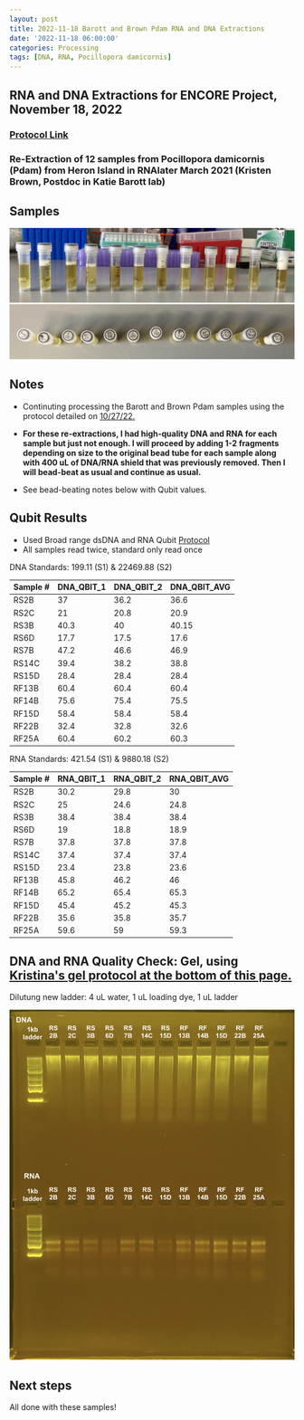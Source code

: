 ```yaml
---
layout: post
title: 2022-11-18 Barott and Brown Pdam RNA and DNA Extractions
date: '2022-11-18 06:00:00'
categories: Processing
tags: [DNA, RNA, Pocillopora damicornis]
---
```


## RNA and DNA Extractions for ENCORE Project, November 18, 2022

### [Protocol Link](https://zdellaert.github.io/ZD_Putnam_Lab_Notebook/Protocols_Zymo_Quick_DNA_RNA_Miniprep_Plus/)

### Re-Extraction of 12 samples from Pocillopora damicornis (Pdam) from Heron Island in RNAlater March 2021 (Kristen Brown, Postdoc in Katie Barott lab)

## Samples

![2202-11-18-tubes.JPG](https://github.com/zdellaert/ZD_Putnam_Lab_Notebook/blob/master/images/samples/2022-11-18-tubes.JPG?raw=true)
![2022-11-18-caps.JPG](https://github.com/zdellaert/ZD_Putnam_Lab_Notebook/blob/master/images/samples/2022-11-18-caps.JPG?raw=true)

## Notes

- Continuting processing the Barott and Brown Pdam samples using the protocol detailed on [10/27/22.](https://zdellaert.github.io/ZD_Putnam_Lab_Notebook/Barott-and-Brown-Pdam-RNA-DNA-Extractions-2022-10-27/)

- **For these re-extractions, I had high-quality DNA and RNA for each sample but just not enough. I will proceed by adding 1-2 fragments depending on size to the original bead tube for each sample along with 400 uL of DNA/RNA shield that was previously removed. Then I will bead-beat as usual and continue as usual.**

- See bead-beating notes below with Qubit values.

## Qubit Results

- Used Broad range dsDNA and RNA Qubit [Protocol](https://meschedl.github.io/MESPutnam_Open_Lab_Notebook/Qubit-Protocol/)
- All samples read twice, standard only read once

DNA Standards: 199.11 (S1) & 22469.88 (S2)

| Sample # | DNA_QBIT_1 | DNA_QBIT_2 | DNA_QBIT_AVG |
|----------|------------|------------|--------------|
| RS2B     | 37         | 36.2       | 36.6         |
| RS2C     | 21         | 20.8       | 20.9         |
| RS3B     | 40.3       | 40         | 40.15        |
| RS6D     | 17.7       | 17.5       | 17.6         |
| RS7B     | 47.2       | 46.6       | 46.9         |
| RS14C    | 39.4       | 38.2       | 38.8         |
| RS15D    | 28.4       | 28.4       | 28.4         |
| RF13B    | 60.4       | 60.4       | 60.4         |
| RF14B    | 75.6       | 75.4       | 75.5         |
| RF15D    | 58.4       | 58.4       | 58.4         |
| RF22B    | 32.4       | 32.8       | 32.6         |
| RF25A    | 60.4       | 60.2       | 60.3         |

RNA Standards: 421.54 (S1) & 9880.18 (S2)

| Sample # | RNA_QBIT_1 | RNA_QBIT_2 | RNA_QBIT_AVG |
|----------|------------|------------|--------------|
| RS2B     | 30.2       | 29.8       | 30           |
| RS2C     | 25         | 24.6       | 24.8         |
| RS3B     | 38.4       | 38.4       | 38.4         |
| RS6D     | 19         | 18.8       | 18.9         |
| RS7B     | 37.8       | 37.8       | 37.8         |
| RS14C    | 37.4       | 37.4       | 37.4         |
| RS15D    | 23.4       | 23.8       | 23.6         |
| RF13B    | 45.8       | 46.2       | 46           |
| RF14B    | 65.2       | 65.4       | 65.3         |
| RF15D    | 45.4       | 45.2       | 45.3         |
| RF22B    | 35.6       | 35.8       | 35.7         |
| RF25A    | 59.6       | 59         | 59.3         |

## DNA and RNA Quality Check: Gel, using [Kristina's gel protocol at the bottom of this page.](https://zdellaert.github.io/ZD_Putnam_Lab_Notebook/Protocols_Zymo_Quick_DNA_RNA_Miniprep_Plus/)

Dilutung new ladder: 4 uL water, 1 uL loading dye, 1 uL ladder

![2022-11-18-gel.JPG](https://github.com/zdellaert/ZD_Putnam_Lab_Notebook/blob/master/images/gels/2022-11-18-gel.JPG?raw=true)

## Next steps

All done with these samples!
